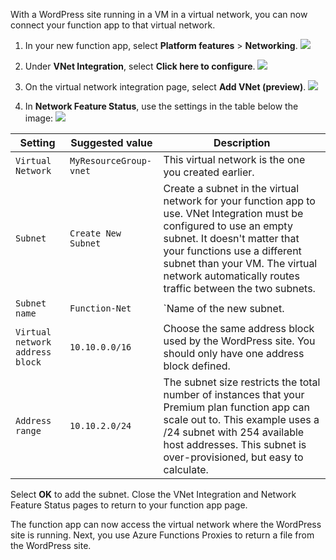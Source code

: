 With a WordPress site running in a VM in a virtual network, you can now connect your function app to that virtual network.

1. In your new function app, select **Platform features** > **Networking**.
    ![](https://github.com/fenago/katacoda-scenarios/raw/master/azure-functions/azure-functions-virtual-network/steps/6/1.png)

2. Under **VNet Integration**, select **Click here to configure**.
    ![](https://github.com/fenago/katacoda-scenarios/raw/master/azure-functions/azure-functions-virtual-network/steps/6/2.png)

3. On the virtual network integration page, select **Add VNet (preview)**.
    ![](https://github.com/fenago/katacoda-scenarios/raw/master/azure-functions/azure-functions-virtual-network/steps/6/3.png)

4. In **Network Feature Status**, use the settings in the table below the image:
    ![](https://github.com/fenago/katacoda-scenarios/raw/master/azure-functions/azure-functions-virtual-network/steps/6/4.png)

Setting	| Suggested value | Description
--- | --- | ---
`Virtual Network` | `MyResourceGroup-vnet` | This virtual network is the one you created earlier.
`Subnet` | `Create New Subnet` | Create a subnet in the virtual network for your function app to use. VNet Integration must be configured to use an empty subnet. It doesn't matter that your functions use a different subnet than your VM. The virtual network automatically routes traffic between the two subnets.
`Subnet name` | `Function-Net` | `Name of the new subnet.
`Virtual network address block` | `10.10.0.0/16` | Choose the same address block used by the WordPress site. You should only have one address block defined.
`Address range` | `10.10.2.0/24` | The subnet size restricts the total number of instances that your Premium plan function app can scale out to. This example uses a /24 subnet with 254 available host addresses. This subnet is over-provisioned, but easy to calculate.

Select **OK** to add the subnet. Close the VNet Integration and Network Feature Status pages to return to your function app page.

The function app can now access the virtual network where the WordPress site is running. Next, you use Azure Functions Proxies to return a file from the WordPress site.